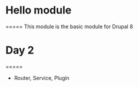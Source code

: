 # Hello module
=====
This module is the basic module for Drupal 8


# Day 2
=====
- Router, Service, Plugin
